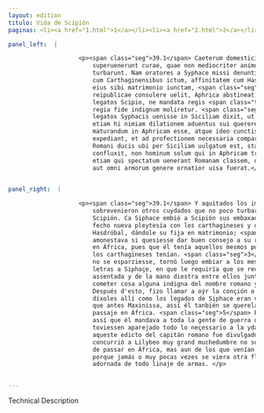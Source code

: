```yaml
---
layout: edition
titulo: Vida de Scipión
paginas: <li><a href="1.html">1</a></li><li><a href="2.html">2</a></li><li><a href="3.html">3</a></li><li><a href="4.html">4</a></li><li><a href="5.html">5</a></li><li><a href="6.html">6</a></li><li><a href="7.html">7</a></li><li><a href="8.html">8</a></li><li><a href="9.html">9</a></li><li><a href="10.html">10</a></li><li><a href="11.html">11</a></li><li><a href="12.html">12</a></li><li><a href="13.html">13</a></li><li><a href="14.html">14</a></li><li><a href="15.html">15</a></li><li><a href="16.html">16</a></li><li><a href="17.html">17</a></li><li><a href="18.html">18</a></li><li><a href="19.html">19</a></li><li><a href="20.html">20</a></li><li><a href="21.html">21</a></li><li><a href="22.html">22</a></li><li><a href="23.html">23</a></li><li><a href="24.html">24</a></li><li><a href="25.html">25</a></li><li><a href="26.html">26</a></li><li><a href="27.html">27</a></li><li><a href="28.html">28</a></li><li><a href="29.html">29</a></li><li><a href="30.html">30</a></li><li><a href="31.html">31</a></li><li><a href="32.html">32</a></li><li><a href="33.html">33</a></li><li><a href="34.html">34</a></li><li><a href="35.html">35</a></li><li><a href="36.html">36</a></li><li><a href="37.html">37</a></li><li><a href="38.html">38</a></li><li><a href="39.html">39</a></li><li><a href="40.html">40</a></li><li><a href="41.html">41</a></li><li><a href="42.html">42</a></li><li><a href="43.html">43</a></li><li><a href="44.html">44</a></li><li><a href="45.html">45</a></li><li><a href="46.html">46</a></li><li><a href="47.html">47</a></li><li><a href="48.html">48</a></li><li><a href="49.html">49</a></li><li><a href="50.html">50</a></li><li><a href="51.html">51</a></li><li><a href="52.html">52</a></li><li><a href="53.html">53</a></li><li><a href="54.html">54</a></li><li><a href="55.html">55</a></li><li><a href="56.html">56</a></li><li><a href="57.html">57</a></li><li><a href="58.html">58</a></li><li><a href="59.html">59</a></li><li><a href="60.html">60</a></li><li><a href="61.html">61</a></li><li><a href="62.html">62</a></li><li><a href="63.html">63</a></li><li><a href="64.html">64</a></li><li><a href="65.html">65</a></li><li><a href="66.html">66</a></li><li><a href="67.html">67</a></li><li><a href="68.html">68</a></li><li><a href="69.html">69</a></li><li><a href="70.html">70</a></li><li><a href="71.html">71</a></li><li><a href="72.html">72</a></li><li><a href="73.html">73</a></li><li><a href="74.html">74</a></li>

panel_left:  |

                    <p><span class="seg">39.1</span> Caeterum domesticis impedimentis sublatis aliae foris
                        superuenerunt curae, quae non mediocriter animum Scipionis mentemque
                        turbarunt. Nam oratores a Syphace missi denuntiarunt ei nouum sibi foedus
                        cum Carthaginensibus ictum, affinitatem cum Hasdrubale contractam, filiam
                        eius sibi matrimonio iunctam, <span class="seg">2</span> propterea monere ut si suae
                        reipublicae consulere uelit, Aphrica abstineat, eosdem <span class="tooltip">enim<span class="tooltiptext"><span class="del"><i>om. </i></span> #U </span></span> quos Poeni haberent se amicos inimicosque habiturm. <span class="seg">3</span> Hos
                        legatos Scipio, ne mandata regis <span class="tooltip">offerrentur<span class="tooltiptext">efferrentur #F #N #P #R #S #W </span></span>, extemplo ad Syphacem remisit cum litteris, quibus postulabat ut <span class="tooltip">initae<span class="tooltiptext">inire #U </span></span> societatis iunctaeque dextrae memor caueret, ne quid nomine Romano et
                        regia fide indignum moliretur. <span class="seg">4</span> Post haec concione aduocata
                        legatos Syphacis uenisse in Siciliam dixit, ut sicut antea Masinissa, sic
                        etiam hi nimiam dilationem aduentus sui quererentur. <span class="seg">5</span> Itaque
                        maturandum in Aphricam esse, atque ideo cunctis militibus edicere, ut arma
                        expediant, et ad profectionem necessaria comparent. <span class="seg">6</span> Hoc edictum
                        Romani ducis ubi per Siciliam uulgatum est, statim multitudo ingens Lilybeum
                        confluxit, non hominum solum qui in Aphricam traiecturi erant, sed eorum
                        etiam qui spectatum uenerant Romanam classem, qua raro unquam istructior,
                        aut omni armorum genere ornatior uisa fuerat.</p>
                

panel_right:  |

                    <p><span class="seg">39.1</span> Y aquitados los impedimentos domésticos, de fuera
                        sobrevenieron otros cuydados que no poco turbaron el ánimo y sentidos de
                        Scipión. Ca Siphace embió a Scipión sus embaxadores denunciándole que avía
                        fecho nueva pleytesía con los carthagineses y que avía travado affinidad con
                        Hasdrúbal, dándole su fija en matrimonio; <span class="seg">2</span> por ende, que le
                        amonestava si quesiesse dar buen consejo a su república no se entremetiesse
                        en África, pues que él tenía aquellos mesmos por amigos o por enemigos que
                        los carthagineses tenían. <span class="seg">3</span> Scipión, porque la embaxada del rey
                        no se esparziesse, tornó luego embiar a los mesmos embaxadores con sus
                        letras a Siphaçe, en que le requiría que se recordasse de la amistad
                        assentada y de la mano diestra entre ellos juntada, y se guardasse de
                        cometer cosa alguna indigna del nombre romano y de su real fe. <span class="seg">4</span>
                        Después d'esto, fizo llamar a oýr la conçión o razonamiento público, y
                        díxoles allí como los legados de Siphace eran venidos en Sicilia, y segund
                        que antes Maxinissa, assí él tanbién se querelava de la grand dilación de su
                        passaje en África. <span class="seg">5</span> Por ende, que se apressurassen a passar,
                        assí que él mandava a toda la gente de guerra que aprestassen sus armas y
                        toviessen aparejado todo lo neçessario a la yda. <span class="seg">6</span> Y quanto
                        aqueste edicto del capitán romano fue divulgado por Sicilia, [187r,b] luego
                        concurrió a Lilybeo muy grand muchedumbre no solamente de ombres que avían
                        de passar en África, mas aun de los que venían a mirar la flota romana,
                        porque jamás o muy pocas vezes se viera otra flota mas aparejada o más
                        adornada de todo linaje de armas. </p>
                

---
```


Technical Description 